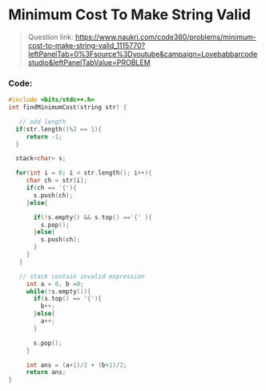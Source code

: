 # Minimum Cost To Make String Valid

> Question link:
> https://www.naukri.com/code360/problems/minimum-cost-to-make-string-valid_1115770?leftPanelTab=0%3Fsource%3Dyoutube&campaign=Lovebabbarcodestudio&leftPanelTabValue=PROBLEM

### Code:

```C++
#include <bits/stdc++.h>
int findMinimumCost(string str) {

   // odd length
  if(str.length()%2 == 1){
     return -1;
  }

  stack<char> s;

  for(int i = 0; i < str.length(); i++){
     char ch = str[i];
     if(ch == '{'){
       s.push(ch);
     }else{

       if(!s.empty() && s.top() =='{' ){
         s.pop();
       }else{
         s.push(ch);
       }
     }
   }

   // stack contain invalid expression
     int a = 0, b =0;
     while(!s.empty()){
       if(s.top() == '{'){
         b++;
       }else{
         a++;
       }

       s.pop();
     }

     int ans = (a+1)/2 + (b+1)/2;
     return ans;
}
```
